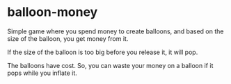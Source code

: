 # balloon-money
Simple game where you spend money to create balloons, and based on the size of the balloon, you get money from it.

If the size of the balloon is too big before you release it, it will pop.

The balloons have cost. So, you can waste your money on a balloon if it pops while you inflate it.
